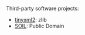 Third-party software projects:

- [tinyxml2](https://github.com/leethomason/tinyxml2/):
    zlib
- [SOIL](http://www.lonesock.net/soil.html):
    Public Domain 
